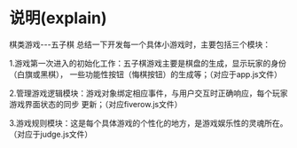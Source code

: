 说明(explain)
=======
棋类游戏---五子棋
总结一下开发每一个具体小游戏时，主要包括三个模块：

  1.游戏第一次进入的初始化工作：五子棋游戏主要是棋盘的生成，显示玩家的身份（白旗或黑棋），
    一些功能性按钮（悔棋按钮）的生成等；（对应于app.js文件）
  
  2.管理游戏逻辑模块：游戏对象绑定相应事件，与用户交互时正确响应，每个玩家游戏界面状态的同步
    更新；（对应fiverow.js文件）
  
  3.游戏规则模块：这是每个具体游戏的个性化的地方，是游戏娱乐性的灵魂所在。（对应于judge.js文件）
